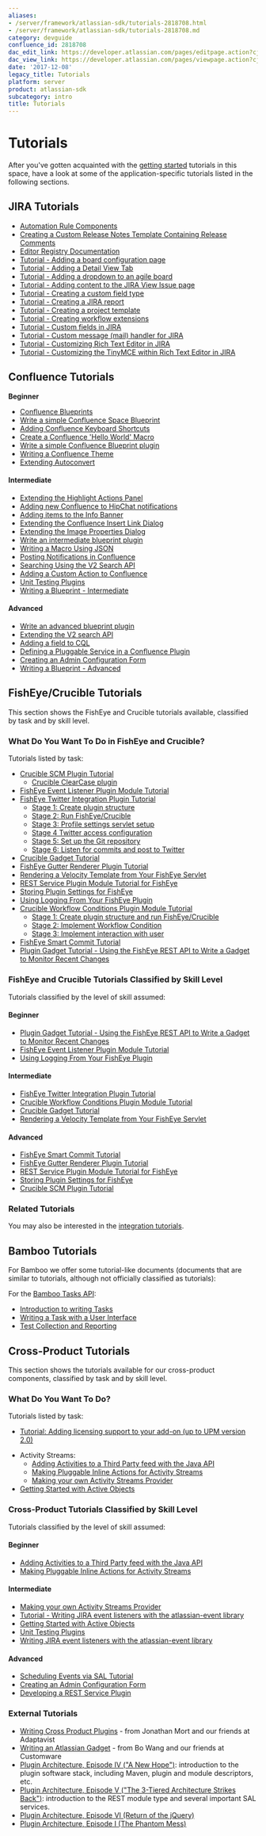 ```yaml
---
aliases:
- /server/framework/atlassian-sdk/tutorials-2818708.html
- /server/framework/atlassian-sdk/tutorials-2818708.md
category: devguide
confluence_id: 2818708
dac_edit_link: https://developer.atlassian.com/pages/editpage.action?cjm=wozere&pageId=2818708
dac_view_link: https://developer.atlassian.com/pages/viewpage.action?cjm=wozere&pageId=2818708
date: '2017-12-08'
legacy_title: Tutorials
platform: server
product: atlassian-sdk
subcategory: intro
title: Tutorials
---
```

# Tutorials

After you've gotten acquainted with the [getting started](/server/framework/atlassian-sdk/set-up-the-atlassian-plugin-sdk-and-build-a-project) tutorials in this space, have a look at some of the application-specific tutorials listed in the following sections.

## JIRA Tutorials

-   [Automation Rule Components](https://developer.atlassian.com/display/JIRADEV/Automation+Rule+Components)
-   [Creating a Custom Release Notes Template Containing Release Comments](https://developer.atlassian.com/display/JIRADEV/Creating+a+Custom+Release+Notes+Template+Containing+Release+Comments)
-   [Editor Registry Documentation](https://developer.atlassian.com/display/JIRADEV/Editor+Registry+Documentation)
-   [Tutorial - Adding a board configuration page](https://developer.atlassian.com/display/JIRADEV/Tutorial+-+Adding+a+board+configuration+page)
-   [Tutorial - Adding a Detail View Tab](https://developer.atlassian.com/display/JIRADEV/Tutorial+-+Adding+a+Detail+View+Tab)
-   [Tutorial - Adding a dropdown to an agile board](https://developer.atlassian.com/display/JIRADEV/Tutorial+-+Adding+a+dropdown+to+an+agile+board)
-   [Tutorial - Adding content to the JIRA View Issue page](https://developer.atlassian.com/display/JIRADEV/Tutorial+-+Adding+content+to+the+JIRA+View+Issue+page)
-   [Tutorial - Creating a custom field type](https://developer.atlassian.com/display/JIRADEV/Tutorial+-+Creating+a+custom+field+type)
-   [Tutorial - Creating a JIRA report](https://developer.atlassian.com/display/JIRADEV/Tutorial+-+Creating+a+JIRA+report)
-   [Tutorial - Creating a project template](https://developer.atlassian.com/display/JIRADEV/Tutorial+-+Creating+a+project+template)
-   [Tutorial - Creating workflow extensions](https://developer.atlassian.com/display/JIRADEV/Tutorial+-+Creating+workflow+extensions)
-   [Tutorial - Custom fields in JIRA](https://developer.atlassian.com/display/JIRADEV/Tutorial+-+Custom+fields+in+JIRA)
-   [Tutorial - Custom message (mail) handler for JIRA](https://developer.atlassian.com/display/JIRADEV/Tutorial+-+Custom+message+%28mail%29+handler+for+JIRA)
-   [Tutorial - Customizing Rich Text Editor in JIRA](https://developer.atlassian.com/display/JIRADEV/Tutorial+-+Customizing+Rich+Text+Editor+in+JIRA)
-   [Tutorial - Customizing the TinyMCE within Rich Text Editor in JIRA](https://developer.atlassian.com/display/JIRADEV/Tutorial+-+Customizing+the+TinyMCE+within+Rich+Text+Editor+in+JIRA)

## Confluence Tutorials

**Beginner**

-   [Confluence Blueprints](https://developer.atlassian.com/display/CONFDEV/Confluence+Blueprints)
-   [Write a simple Confluence Space Blueprint](https://developer.atlassian.com/display/CONFDEV/Write+a+simple+Confluence+Space+Blueprint)
-   [Adding Confluence Keyboard Shortcuts](https://developer.atlassian.com/display/CONFDEV/Adding+Confluence+Keyboard+Shortcuts)
-   [Create a Confluence 'Hello World' Macro](/server/framework/atlassian-sdk/create-a-confluence-hello-world-macro)
-   [Write a simple Confluence Blueprint plugin](https://developer.atlassian.com/display/CONFDEV/Write+a+simple+Confluence+Blueprint+plugin)
-   [Writing a Confluence Theme](https://developer.atlassian.com/display/CONFDEV/Writing+a+Confluence+Theme)
-   [Extending Autoconvert](https://developer.atlassian.com/display/CONFDEV/Extending+Autoconvert)

#### Intermediate

-   [Extending the Highlight Actions Panel](https://developer.atlassian.com/display/CONFDEV/Extending+the+Highlight+Actions+Panel)
-   [Adding new Confluence to HipChat notifications](https://developer.atlassian.com/display/CONFDEV/Adding+new+Confluence+to+HipChat+notifications)
-   [Adding items to the Info Banner](https://developer.atlassian.com/display/CONFDEV/Adding+items+to+the+Info+Banner)
-   [Extending the Confluence Insert Link Dialog](https://developer.atlassian.com/display/CONFDEV/Extending+the+Confluence+Insert+Link+Dialog)
-   [Extending the Image Properties Dialog](https://developer.atlassian.com/display/CONFDEV/Extending+the+Image+Properties+Dialog)
-   [Write an intermediate blueprint plugin](https://developer.atlassian.com/display/CONFDEV/Write+an+intermediate+blueprint+plugin)
-   [Writing a Macro Using JSON](https://developer.atlassian.com/display/CONFDEV/Writing+a+Macro+Using+JSON)
-   [Posting Notifications in Confluence](https://developer.atlassian.com/display/CONFDEV/Posting+Notifications+in+Confluence)
-   [Searching Using the V2 Search API](https://developer.atlassian.com/display/CONFDEV/Searching+Using+the+V2+Search+API)
-   [Adding a Custom Action to Confluence](https://developer.atlassian.com/display/CONFDEV/Adding+a+Custom+Action+to+Confluence)
-   [Unit Testing Plugins](https://developer.atlassian.com/display/CONFDEV/Unit+Testing+Plugins)
-   [Writing a Blueprint - Intermediate](https://developer.atlassian.com/display/CONFDEV/Writing+a+Blueprint+-+Intermediate)

#### Advanced

-   [Write an advanced blueprint plugin](https://developer.atlassian.com/display/CONFDEV/Write+an+advanced+blueprint+plugin)
-   [Extending the V2 search API](https://developer.atlassian.com/display/CONFDEV/Extending+the+V2+search+API)
-   [Adding a field to CQL](https://developer.atlassian.com/display/CONFDEV/Adding+a+field+to+CQL)
-   [Defining a Pluggable Service in a Confluence Plugin](https://developer.atlassian.com/display/CONFDEV/Defining+a+Pluggable+Service+in+a+Confluence+Plugin)
-   [Creating an Admin Configuration Form](/server/framework/atlassian-sdk/creating-an-admin-configuration-form)
-   [Writing a Blueprint - Advanced](https://developer.atlassian.com/display/CONFDEV/Writing+a+Blueprint+-+Advanced)

## FishEye/Crucible Tutorials

This section shows the FishEye and Crucible tutorials available, classified by task and by skill level.

### What Do You Want To Do in FishEye and Crucible?

Tutorials listed by task:

-   [Crucible SCM Plugin Tutorial](https://developer.atlassian.com/display/FECRUDEV/Crucible+SCM+Plugin+Tutorial)
    -   [Crucible ClearCase plugin](https://developer.atlassian.com/display/FECRUDEV/Crucible+ClearCase+plugin)
-   [FishEye Event Listener Plugin Module Tutorial](https://developer.atlassian.com/display/FECRUDEV/FishEye+Event+Listener+Plugin+Module+Tutorial)
-   [FishEye Twitter Integration Plugin Tutorial](https://developer.atlassian.com/display/FECRUDEV/FishEye+Twitter+Integration+Plugin+Tutorial)
    -   [Stage 1: Create plugin structure](https://developer.atlassian.com/display/FECRUDEV/Stage+1%3A+Create+plugin+structure)
    -   [Stage 2: Run FishEye/Crucible](https://developer.atlassian.com/pages/viewpage.action?pageId=37225303)
    -   [Stage 3: Profile settings servlet setup](https://developer.atlassian.com/display/FECRUDEV/Stage+3%3A+Profile+settings+servlet+setup)
    -   [Stage 4 Twitter access configuration](https://developer.atlassian.com/display/FECRUDEV/Stage+4+Twitter+access+configuration)
    -   [Stage 5: Set up the Git repository](https://developer.atlassian.com/display/FECRUDEV/Stage+5%3A+Set+up+the+Git+repository)
    -   [Stage 6: Listen for commits and post to Twitter](https://developer.atlassian.com/display/FECRUDEV/Stage+6%3A+Listen+for+commits+and+post+to+Twitter)
-   [Crucible Gadget Tutorial](https://developer.atlassian.com/display/FECRUDEV/Crucible+Gadget+Tutorial)
-   [FishEye Gutter Renderer Plugin Tutorial](https://developer.atlassian.com/display/FECRUDEV/FishEye+Gutter+Renderer+Plugin+Tutorial)
-   [Rendering a Velocity Template from Your FishEye Servlet](https://developer.atlassian.com/display/FECRUDEV/Rendering+a+Velocity+Template+from+Your+FishEye+Servlet)
-   [REST Service Plugin Module Tutorial for FishEye](https://developer.atlassian.com/display/FECRUDEV/REST+Service+Plugin+Module+Tutorial+for+FishEye)
-   [Storing Plugin Settings for FishEye](https://developer.atlassian.com/display/FECRUDEV/Storing+Plugin+Settings+for+FishEye)
-   [Using Logging From Your FishEye Plugin](https://developer.atlassian.com/display/FECRUDEV/Using+Logging+From+Your+FishEye+Plugin)
-   [Crucible Workflow Conditions Plugin Module Tutorial](https://developer.atlassian.com/display/FECRUDEV/Crucible+Workflow+Conditions+Plugin+Module+Tutorial)
    -   [Stage 1: Create plugin structure and run FishEye/Crucible](https://developer.atlassian.com/pages/viewpage.action?pageId=43287858)
    -   [Stage 2: Implement Workflow Condition](https://developer.atlassian.com/display/FECRUDEV/Stage+2%3A+Implement+Workflow+Condition)
    -   [Stage 3: Implement interaction with user](https://developer.atlassian.com/display/FECRUDEV/Stage+3%3A+Implement+interaction+with+user)
-   [FishEye Smart Commit Tutorial](https://developer.atlassian.com/display/FECRUDEV/FishEye+Smart+Commit+Tutorial)
-   [Plugin Gadget Tutorial - Using the FishEye REST API to Write a Gadget to Monitor Recent Changes](https://developer.atlassian.com/display/FECRUDEV/Plugin+Gadget+Tutorial+-+Using+the+FishEye+REST+API+to+Write+a+Gadget+to+Monitor+Recent+Changes)

### FishEye and Crucible Tutorials Classified by Skill Level

Tutorials classified by the level of skill assumed:

#### Beginner

-   [Plugin Gadget Tutorial - Using the FishEye REST API to Write a Gadget to Monitor Recent Changes](https://developer.atlassian.com/display/FECRUDEV/Plugin+Gadget+Tutorial+-+Using+the+FishEye+REST+API+to+Write+a+Gadget+to+Monitor+Recent+Changes)
-   [FishEye Event Listener Plugin Module Tutorial](https://developer.atlassian.com/display/FECRUDEV/FishEye+Event+Listener+Plugin+Module+Tutorial)
-   [Using Logging From Your FishEye Plugin](https://developer.atlassian.com/display/FECRUDEV/Using+Logging+From+Your+FishEye+Plugin)

#### Intermediate

-   [FishEye Twitter Integration Plugin Tutorial](https://developer.atlassian.com/display/FECRUDEV/FishEye+Twitter+Integration+Plugin+Tutorial)
-   [Crucible Workflow Conditions Plugin Module Tutorial](https://developer.atlassian.com/display/FECRUDEV/Crucible+Workflow+Conditions+Plugin+Module+Tutorial)
-   [Crucible Gadget Tutorial](https://developer.atlassian.com/display/FECRUDEV/Crucible+Gadget+Tutorial)
-   [Rendering a Velocity Template from Your FishEye Servlet](https://developer.atlassian.com/display/FECRUDEV/Rendering+a+Velocity+Template+from+Your+FishEye+Servlet)

#### Advanced

-   [FishEye Smart Commit Tutorial](https://developer.atlassian.com/display/FECRUDEV/FishEye+Smart+Commit+Tutorial)
-   [FishEye Gutter Renderer Plugin Tutorial](https://developer.atlassian.com/display/FECRUDEV/FishEye+Gutter+Renderer+Plugin+Tutorial)
-   [REST Service Plugin Module Tutorial for FishEye](https://developer.atlassian.com/display/FECRUDEV/REST+Service+Plugin+Module+Tutorial+for+FishEye)
-   [Storing Plugin Settings for FishEye](https://developer.atlassian.com/display/FECRUDEV/Storing+Plugin+Settings+for+FishEye)
-   [Crucible SCM Plugin Tutorial](https://developer.atlassian.com/display/FECRUDEV/Crucible+SCM+Plugin+Tutorial)

### Related Tutorials

You may also be interested in the [integration tutorials](https://developer.atlassian.com/display/FECRUDEV/Integration+Tutorials).

## Bamboo Tutorials

For Bamboo we offer some tutorial-like documents (documents that are similar to tutorials, although not officially classified as tutorials):

For the [Bamboo Tasks API](https://developer.atlassian.com/display/BAMBOODEV/Bamboo+Tasks+API):

-   [Introduction to writing Tasks](https://developer.atlassian.com/display/BAMBOODEV/Introduction+to+writing+Tasks)
-   [Writing a Task with a User Interface](https://developer.atlassian.com/display/BAMBOODEV/Writing+a+Task+with+a+User+Interface)
-   [Test Collection and Reporting](https://developer.atlassian.com/display/BAMBOODEV/Test+Collection+and+Reporting)

## Cross-Product Tutorials

This section shows the tutorials available for our cross-product components, classified by task and by skill level.

### What Do You Want To Do?

Tutorials listed by task:

-   [Tutorial: Adding licensing support to your add-on (up to UPM version 2.0)](https://developer.atlassian.com/pages/viewpage.action?pageId=8947417)

<!-- -->

-   Activity Streams:
    -   [Adding Activities to a Third Party feed with the Java API](https://developer.atlassian.com/display/DOCS/Adding+Activities+to+a+Third+Party+feed+with+the+Java+API)
    -   [Making Pluggable Inline Actions for Activity Streams](https://developer.atlassian.com/display/DOCS/Making+Pluggable+Inline+Actions+for+Activity+Streams)
    -   [Making your own Activity Streams Provider](https://developer.atlassian.com/display/DOCS/Making+your+own+Activity+Streams+Provider)
-   [Getting Started with Active Objects](https://developer.atlassian.com/display/DOCS/Getting+Started+with+Active+Objects)

### Cross-Product Tutorials Classified by Skill Level

Tutorials classified by the level of skill assumed:

#### Beginner

-   [Adding Activities to a Third Party feed with the Java API](/server/framework/atlassian-sdk/adding-activities-to-a-third-party-feed-with-the-java-api)
-   [Making Pluggable Inline Actions for Activity Streams](/server/framework/atlassian-sdk/making-pluggable-inline-actions-for-activity-streams)

#### Intermediate

-   [Making your own Activity Streams Provider](/server/framework/atlassian-sdk/making-your-own-activity-streams-provider)
-   [Tutorial - Writing JIRA event listeners with the atlassian-event library](https://developer.atlassian.com/display/JIRADEV/Tutorial+-+Writing+JIRA+event+listeners+with+the+atlassian-event+library)
-   [Getting Started with Active Objects](/server/framework/atlassian-sdk/getting-started-with-active-objects)
-   [Unit Testing Plugins](https://developer.atlassian.com/display/CONFDEV/Unit+Testing+Plugins)
-   [Writing JIRA event listeners with the atlassian-event library](/display/JIRASERVER/Writing+JIRA+event+listeners+with+the+atlassian-event+library)

#### Advanced

-   [Scheduling Events via SAL Tutorial](/server/framework/atlassian-sdk/scheduling-events-via-sal-tutorial)
-   [Creating an Admin Configuration Form](/server/framework/atlassian-sdk/creating-an-admin-configuration-form)
-   [Developing a REST Service Plugin](/server/framework/atlassian-sdk/developing-a-rest-service-plugin)

### External Tutorials

-   <a href="https://www.adaptavist.com/display/~jmort/2010/11/15/Writing+Cross+Product+Plugins" class="external-link">Writing Cross Product Plugins</a> - from Jonathan Mort and our friends at Adaptavist
-   <a href="http://www.customware.net/repository/display/ATLASSIAN/Writing+an+Atlassian+Gadget" class="external-link">Writing an Atlassian Gadget</a> - from Bo Wang and our friends at Customware
-   <a href="https://www.atlassian.com/blog/archives/plugin_architecture_episode_iv" class="external-link">Plugin Architecture, Episode IV (&quot;A New Hope&quot;)</a>: introduction to the plugin software stack, including Maven, plugin and module descriptors, etc.
-   <a href="https://www.atlassian.com/blog/archives/plugin_architecture_episode_v_the_3_tiered_architecture_strikes_back" class="external-link">Plugin Architecture, Episode V (&quot;The 3-Tiered Architecture Strikes Back&quot;)</a>: introduction to the REST module type and several important SAL services.
-   <a href="https://www.atlassian.com/blog/archives/plugin_architecture_episode_vi" class="external-link">Plugin Architecture, Episode VI (Return of the jQuery)</a>
-   <a href="https://www.atlassian.com/blog/archives/plugin_architecture_episode_i" class="external-link">Plugin Architecture, Episode I (The Phantom Mess)</a>
